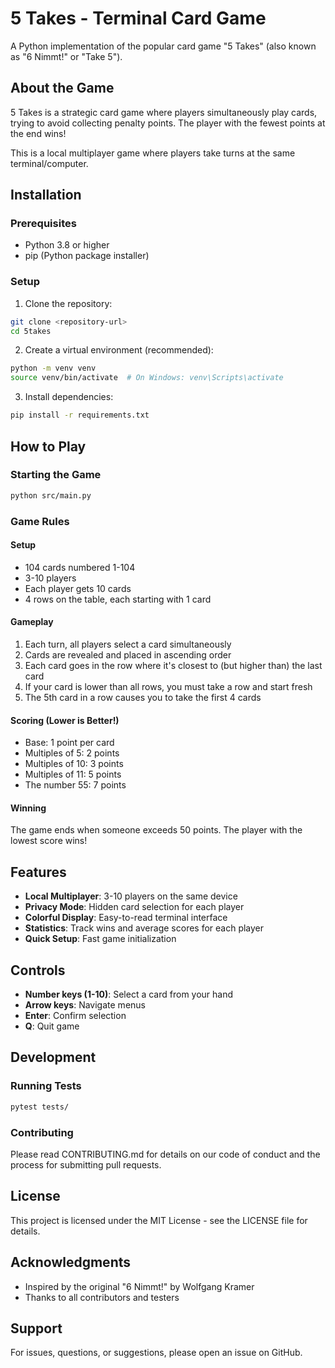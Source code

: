# 5 Takes - Terminal Card Game

A Python implementation of the popular card game "5 Takes" (also known as "6 Nimmt!" or "Take 5").

## About the Game

5 Takes is a strategic card game where players simultaneously play cards, trying to avoid collecting penalty points. The player with the fewest points at the end wins! 

This is a local multiplayer game where players take turns at the same terminal/computer.

## Installation

### Prerequisites
- Python 3.8 or higher
- pip (Python package installer)

### Setup

1. Clone the repository:
```bash
git clone <repository-url>
cd 5takes
```

2. Create a virtual environment (recommended):
```bash
python -m venv venv
source venv/bin/activate  # On Windows: venv\Scripts\activate
```

3. Install dependencies:
```bash
pip install -r requirements.txt
```

## How to Play

### Starting the Game
```bash
python src/main.py
```

### Game Rules

#### Setup
- 104 cards numbered 1-104
- 3-10 players
- Each player gets 10 cards
- 4 rows on the table, each starting with 1 card

#### Gameplay
1. Each turn, all players select a card simultaneously
2. Cards are revealed and placed in ascending order
3. Each card goes in the row where it's closest to (but higher than) the last card
4. If your card is lower than all rows, you must take a row and start fresh
5. The 5th card in a row causes you to take the first 4 cards

#### Scoring (Lower is Better!)
- Base: 1 point per card
- Multiples of 5: 2 points
- Multiples of 10: 3 points  
- Multiples of 11: 5 points
- The number 55: 7 points

#### Winning
The game ends when someone exceeds 50 points. The player with the lowest score wins!

## Features

- **Local Multiplayer**: 3-10 players on the same device
- **Privacy Mode**: Hidden card selection for each player
- **Colorful Display**: Easy-to-read terminal interface
- **Statistics**: Track wins and average scores for each player
- **Quick Setup**: Fast game initialization

## Controls

- **Number keys (1-10)**: Select a card from your hand
- **Arrow keys**: Navigate menus
- **Enter**: Confirm selection
- **Q**: Quit game

## Development

### Running Tests
```bash
pytest tests/
```

### Contributing
Please read CONTRIBUTING.md for details on our code of conduct and the process for submitting pull requests.

## License

This project is licensed under the MIT License - see the LICENSE file for details.

## Acknowledgments

- Inspired by the original "6 Nimmt!" by Wolfgang Kramer
- Thanks to all contributors and testers

## Support

For issues, questions, or suggestions, please open an issue on GitHub.
